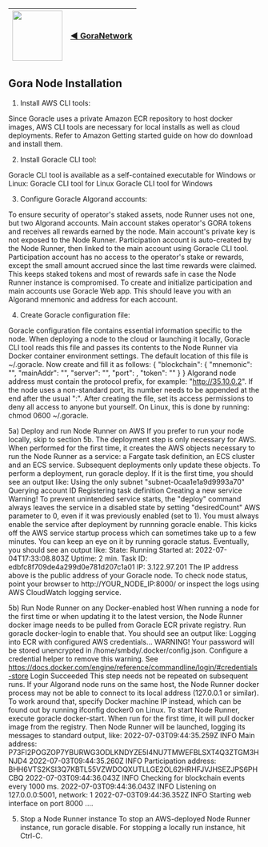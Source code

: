 <img src="https://avatars.githubusercontent.com/u/96357480?s=400&u=f54a2fab0e5faaf6bccf57b993e0a28ca2102001&v=4" width="100">  |  [◀️ GoraNetwork](https://github.com/GoraNetwork)|
| -------- | ------- |
## Gora Node Installation

1) Install AWS CLI tools:

Since Goracle uses a private Amazon ECR repository to host docker images, AWS CLI tools are necessary for local installs as well as cloud deployments. Refer to Amazon Getting started guide on how do download and install them.

2) Install Goracle CLI tool:
   
Goracle CLI tool is available as a self-contained executable for Windows or Linux:
Goracle CLI tool for Linux
Goracle CLI tool for Windows

3) Configure Goracle Algorand accounts:
   
To ensure security of operator's staked assets, node Runner uses not one, but two Algorand accounts. Main account stakes operator's GORA tokens and receives all rewards earned by the node. Main account's private key is not exposed to the Node Runner. Participation account is auto-created by the Node Runner, then linked to the main account using Goracle CLI tool. Participation account has no access to the operator's stake or rewards, except the small amount accrued since the last time rewards were claimed. This keeps staked tokens and most of rewards safe in case the Node Runner instance is compromised.
To create and initialize participation and main accounts use Goracle Web app. This should leave you with an Algorand mnemonic and address for each account.

4) Create Goracle configuration file:
   
Goracle configuration file contains essential information specific to the node. When deploying a node to the cloud or launching it locally, Goracle CLI tool reads this file and passes its contents to the Node Runner via Docker container environment settings. The default location of this file is ~/.goracle. Now create and fill it as follows:
{
  "blockchain": {
    "mnemonic": "<Algorand mnemonic for your participation account>",
    "mainAddr": "<Algorand address of your main account>",
    "server": "<your Algorand node address>",
    "port": <your Algorand node port>,
    "token": "<your Algorand node access token>"
  }
}
Algorand node address must contain the protocol prefix, for example: "http://35.10.0.2". If the node uses a non-standard port, its number needs to be appended at the end after the usual ":".
After creating the file, set its access permissions to deny all access to anyone but yourself. On Linux, this is done by running: chmod 0600 ~/.goracle.

5a) Deploy and run Node Runner on AWS
If you prefer to run your node locally, skip to section 5b.
The deployment step is only necessary for AWS. When performed for the first time, it creates the AWS objects necessary to run the Node Runner as a service: a Fargate task definition, an ECS cluster and an ECS service. Subsequent deployments only update these objects.
To perform a deployment, run goracle deploy. If it is the first time, you should see an output like:
Using the only subnet "subnet-0caa1e1a9d9993a70"
Querying account ID
Registering task definition
Creating a new service
Warning! To prevent unintended service starts, the "deploy" command always leaves the service in a disabled state by setting "desiredCount" AWS parameter to 0, even if it was previously enabled (set to 1).
You must always enable the service after deployment by runnning goracle enable. This kicks off the AWS service startup process which can sometimes take up to a few minutes. You can keep an eye on it by running goracle status. Eventually, you should see an output like:
State: Running
Started at: 2022-07-04T17:33:08.803Z
Uptime: 2 min.
Task ID: edbfc8f709de4a299d0e781d207c1a01
IP: 3.122.97.201
The IP address above is the public address of your Goracle node. To check node status, point your browser to http://YOUR_NODE_IP:8000/ or inspect the logs using AWS CloudWatch logging service.

5b) Run Node Runner on any Docker-enabled host
When running a node for the first time or when updating it to the latest version, the Node Runner docker image needs to be pulled from Goracle ECR private registry. Run goracle docker-login to enable that. You should see an output like:
Logging into ECR with configured AWS credentials...
WARNING! Your password will be stored unencrypted in /home/smbdy/.docker/config.json.
Configure a credential helper to remove this warning. See
https://docs.docker.com/engine/reference/commandline/login/#credentials-store
Login Succeeded
This step needs not be repeated on subsequent runs.
If your Algorand node runs on the same host, the Node Runner docker process may not be able to connect to its local address (127.0.0.1 or similar). To work around that, specify Docker machine IP instead, which can be found out by running ifconfig docker0 on Linux.
To start Node Runner, execute goracle docker-start. When run for the first time, it will pull docker image from the registry. Then Node Runner will be launched, logging its messages to standard output, like:
2022-07-03T09:44:35.259Z INFO  Main address: P73FI2POGZOP7YBURWG3ODLKNDYZE5I4NU7TMWEFBLSXT4Q3ZTGM3HNJD4
2022-07-03T09:44:35.260Z INFO  Participation address: BHH6VTS2KSI3Q7KBTL55VZWDOQXUTLLGE2OL62HRHFJVJHSEZJPS6PHCBQ
2022-07-03T09:44:36.043Z INFO  Checking for blockchain events every 1000 ms.
2022-07-03T09:44:36.043Z INFO  Listening on 127.0.0.0:5001, network: 1
2022-07-03T09:44:36.352Z INFO  Starting web interface on port 8000
....

5) Stop a Node Runner instance
To stop an AWS-deployed Node Runner instance, run goracle disable. For stopping a locally run instance, hit Ctrl-C.
